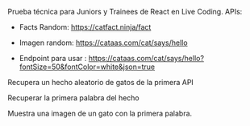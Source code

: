 Prueba técnica para Juniors y Trainees de React en Live Coding.
APIs:

- Facts Random: https://catfact.ninja/fact

- Imagen random: https://cataas.com/cat/says/hello

- Endpoint para usar : https://cataas.com/cat/says/hello?fontSize=50&fontColor=white&json=true


Recupera un hecho aleatorio de gatos de la primera API

Recuperar la primera palabra del hecho

Muestra una imagen de un gato con la primera palabra.